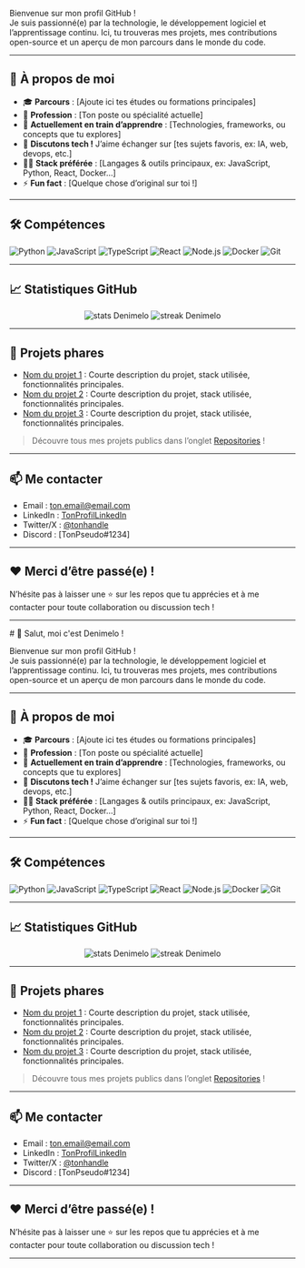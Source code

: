 Bienvenue sur mon profil GitHub !  
Je suis passionné(e) par la technologie, le développement logiciel et l’apprentissage continu. Ici, tu trouveras mes projets, mes contributions open-source et un aperçu de mon parcours dans le monde du code.

---

## 🚀 À propos de moi

- 🎓 **Parcours** : [Ajoute ici tes études ou formations principales]
- 💼 **Profession** : [Ton poste ou spécialité actuelle]
- 🌱 **Actuellement en train d’apprendre** : [Technologies, frameworks, ou concepts que tu explores]
- 💬 **Discutons tech !** J’aime échanger sur [tes sujets favoris, ex: IA, web, devops, etc.]
- 🧑‍💻 **Stack préférée** : [Langages & outils principaux, ex: JavaScript, Python, React, Docker…]
- ⚡ **Fun fact** : [Quelque chose d’original sur toi !]

---

## 🛠️ Compétences

![Python](https://img.shields.io/badge/-Python-3776AB?style=flat&logo=python&logoColor=white)
![JavaScript](https://img.shields.io/badge/-JavaScript-F7DF1E?style=flat&logo=javascript&logoColor=black)
![TypeScript](https://img.shields.io/badge/-TypeScript-3178C6?style=flat&logo=typescript&logoColor=white)
![React](https://img.shields.io/badge/-React-61DAFB?style=flat&logo=react&logoColor=black)
![Node.js](https://img.shields.io/badge/-Node.js-339933?style=flat&logo=node.js&logoColor=white)
![Docker](https://img.shields.io/badge/-Docker-2496ED?style=flat&logo=docker&logoColor=white)
![Git](https://img.shields.io/badge/-Git-F05032?style=flat&logo=git&logoColor=white)
<!-- Ajoute ou retire des badges selon tes compétences -->

---

## 📈 Statistiques GitHub

<p align="center">
  <img src="https://github-readme-stats.vercel.app/api?username=Denimelo&show_icons=true&theme=radical" alt="stats Denimelo"/>
  <img src="https://github-readme-streak-stats.herokuapp.com/?user=Denimelo&theme=radical" alt="streak Denimelo"/>
</p>

---

## 📂 Projets phares

- [Nom du projet 1](lien_vers_le_repo) : Courte description du projet, stack utilisée, fonctionnalités principales.
- [Nom du projet 2](lien_vers_le_repo) : Courte description du projet, stack utilisée, fonctionnalités principales.
- [Nom du projet 3](lien_vers_le_repo) : Courte description du projet, stack utilisée, fonctionnalités principales.

> Découvre tous mes projets publics dans l’onglet [Repositories](https://github.com/Denimelo?tab=repositories) !

---

## 📫 Me contacter

- Email : [ton.email@email.com](mailto:ton.email@email.com)
- LinkedIn : [TonProfilLinkedIn](https://linkedin.com/in/tonprofil)
- Twitter/X : [@tonhandle](https://twitter.com/tonhandle)
- Discord : [TonPseudo#1234]

---

## ❤️ Merci d’être passé(e) !

N’hésite pas à laisser une ⭐️ sur les repos que tu apprécies et à me contacter pour toute collaboration ou discussion tech !

---

<!--
Astuce : Personnalise ce README avec tes infos, ajoute des GIF, des images ou des liens vers tes articles/blogs pour le rendre unique !
--># 👋 Salut, moi c'est Denimelo !

Bienvenue sur mon profil GitHub !  
Je suis passionné(e) par la technologie, le développement logiciel et l’apprentissage continu. Ici, tu trouveras mes projets, mes contributions open-source et un aperçu de mon parcours dans le monde du code.

---

## 🚀 À propos de moi

- 🎓 **Parcours** : [Ajoute ici tes études ou formations principales]
- 💼 **Profession** : [Ton poste ou spécialité actuelle]
- 🌱 **Actuellement en train d’apprendre** : [Technologies, frameworks, ou concepts que tu explores]
- 💬 **Discutons tech !** J’aime échanger sur [tes sujets favoris, ex: IA, web, devops, etc.]
- 🧑‍💻 **Stack préférée** : [Langages & outils principaux, ex: JavaScript, Python, React, Docker…]
- ⚡ **Fun fact** : [Quelque chose d’original sur toi !]

---

## 🛠️ Compétences

![Python](https://img.shields.io/badge/-Python-3776AB?style=flat&logo=python&logoColor=white)
![JavaScript](https://img.shields.io/badge/-JavaScript-F7DF1E?style=flat&logo=javascript&logoColor=black)
![TypeScript](https://img.shields.io/badge/-TypeScript-3178C6?style=flat&logo=typescript&logoColor=white)
![React](https://img.shields.io/badge/-React-61DAFB?style=flat&logo=react&logoColor=black)
![Node.js](https://img.shields.io/badge/-Node.js-339933?style=flat&logo=node.js&logoColor=white)
![Docker](https://img.shields.io/badge/-Docker-2496ED?style=flat&logo=docker&logoColor=white)
![Git](https://img.shields.io/badge/-Git-F05032?style=flat&logo=git&logoColor=white)
<!-- Ajoute ou retire des badges selon tes compétences -->

---

## 📈 Statistiques GitHub

<p align="center">
  <img src="https://github-readme-stats.vercel.app/api?username=Denimelo&show_icons=true&theme=radical" alt="stats Denimelo"/>
  <img src="https://github-readme-streak-stats.herokuapp.com/?user=Denimelo&theme=radical" alt="streak Denimelo"/>
</p>

---

## 📂 Projets phares

- [Nom du projet 1](lien_vers_le_repo) : Courte description du projet, stack utilisée, fonctionnalités principales.
- [Nom du projet 2](lien_vers_le_repo) : Courte description du projet, stack utilisée, fonctionnalités principales.
- [Nom du projet 3](lien_vers_le_repo) : Courte description du projet, stack utilisée, fonctionnalités principales.

> Découvre tous mes projets publics dans l’onglet [Repositories](https://github.com/Denimelo?tab=repositories) !

---

## 📫 Me contacter

- Email : [ton.email@email.com](mailto:ton.email@email.com)
- LinkedIn : [TonProfilLinkedIn](https://linkedin.com/in/tonprofil)
- Twitter/X : [@tonhandle](https://twitter.com/tonhandle)
- Discord : [TonPseudo#1234]

---

## ❤️ Merci d’être passé(e) !

N’hésite pas à laisser une ⭐️ sur les repos que tu apprécies et à me contacter pour toute collaboration ou discussion tech !

---

<!--
Astuce : Personnalise ce README avec tes infos, ajoute des GIF, des images ou des liens vers tes articles/blogs pour le rendre unique !
-->
